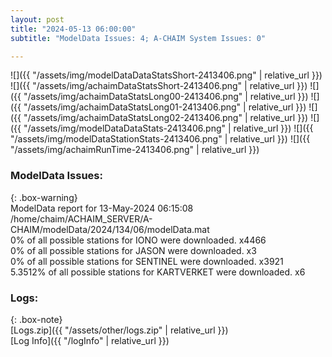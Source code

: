 ```yaml
---
layout: post
title: "2024-05-13 06:00:00"
subtitle: "ModelData Issues: 4; A-CHAIM System Issues: 0"

---
```


![]({{ "/assets/img/modelDataDataStatsShort-2413406.png" | relative_url }})
![]({{ "/assets/img/achaimDataStatsShort-2413406.png" | relative_url }})
![]({{ "/assets/img/achaimDataStatsLong00-2413406.png" | relative_url }})
![]({{ "/assets/img/achaimDataStatsLong01-2413406.png" | relative_url }})
![]({{ "/assets/img/achaimDataStatsLong02-2413406.png" | relative_url }})
![]({{ "/assets/img/modelDataDataStats-2413406.png" | relative_url }})
![]({{ "/assets/img/modelDataStationStats-2413406.png" | relative_url }})
![]({{ "/assets/img/achaimRunTime-2413406.png" | relative_url }})


### ModelData Issues:  
  
{: .box-warning}  
 ModelData report for 13-May-2024 06:15:08   
 /home/chaim/ACHAIM_SERVER/A-CHAIM/modelData/2024/134/06/modelData.mat   
 0% of all possible stations for IONO were downloaded. x4466   
 0% of all possible stations for JASON were downloaded. x3   
 0% of all possible stations for SENTINEL were downloaded. x3921   
 5.3512% of all possible stations for KARTVERKET were downloaded. x6   
  


### Logs:  
  
{: .box-note}  
[Logs.zip]({{ "/assets/other/logs.zip" | relative_url }})  
[Log Info]({{ "/logInfo" | relative_url }})  
